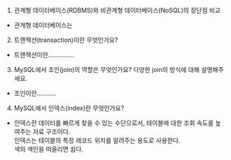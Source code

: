 1. 관계형 데이터베이스(RDBMS)와 비관계형 데이터베이스(NoSQL)의 장단점 비교

- 관게형 데이터베이스는 

2. 트랜잭션(transaction)이란 무엇인가요?

- 트랜잭션이란...............

3. MySQL에서 조인(join)의 역할은 무엇인가요? 다양한 join의 방식에 대해 설명해주세요.

- 조인이란...........

4. MySQL에서 인덱스(index)란 무엇인가요?

- 인덱스란 데이터를 빠르게 찾을 수 있는 수단으로서, 테이블에 대한 조회 속도를 높여주는 자료 구조이다. </br> 인덱스는 테이블의 특정 레코드 위치를 알려주는 용도로 사용한다. </br>색의 색인을 떠올리면 쉽다.
